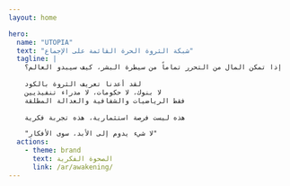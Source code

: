 ```yaml
---
layout: home

hero:
  name: "UTOPIA"
  text: "شبكة الثروة الحرة القائمة على الإجماع"
  tagline: |
    إذا تمكن المال من التحرر تماماً من سيطرة البشر، كيف سيبدو العالم؟
    
    لقد أعدنا تعريف الثروة بالكود
    لا بنوك، لا حكومات، لا مدراء تنفيذيين
    فقط الرياضيات والشفافية والعدالة المطلقة
    
    هذه ليست فرصة استثمارية، هذه تجربة فكرية

    "لا شيء يدوم إلى الأبد، سوى الأفكار"
  actions:
    - theme: brand
      text: الصحوة الفكرية
      link: /ar/awakening/
---
```


<ParticlesBackground />